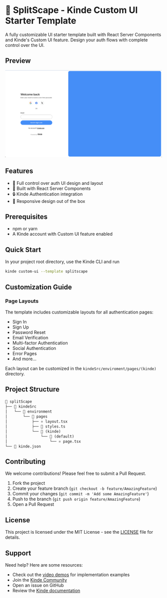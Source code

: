 # 🎨 SplitScape - Kinde Custom UI Starter Template

A fully customizable UI starter template built with React Server Components and Kinde's Custom UI feature. Design your auth flows with complete control over the UI.

## Preview

![SplitScape](image.png)

## Features

- 🎯 Full control over auth UI design and layout
- 🚀 Built with React Server Components
- 🔒 Kinde Authentication integration
- 📱 Responsive design out of the box

## Prerequisites

- npm or yarn
- A Kinde account with Custom UI feature enabled

## Quick Start

In your project root directory, use the Kinde CLI and run

```bash
kinde custom-ui --template splitscape
```

## Customization Guide

### Page Layouts

The template includes customizable layouts for all authentication pages:

- Sign In
- Sign Up
- Password Reset
- Email Verification
- Multi-factor Authentication
- Social Authentication
- Error Pages
- And more...

Each layout can be customized in the `kindeSrc/enviroment/pages/(kinde)` directory.

## Project Structure

```
📂 splitScape
├── 📂 kindeSrc
│   └── 📂 environment
│       └── 📂 pages
│           ├── ⚛️ layout.tsx
│           ├── 📄 styles.ts
│           └── 📂 (kinde)
│               └── 📂 (default)
│                   └── ⚛️ page.tsx
└── 📄 kinde.json

```

## Contributing

We welcome contributions! Please feel free to submit a Pull Request.

1. Fork the project
2. Create your feature branch (`git checkout -b feature/AmazingFeature`)
3. Commit your changes (`git commit -m 'Add some AmazingFeature'`)
4. Push to the branch (`git push origin feature/AmazingFeature`)
5. Open a Pull Request

## License

This project is licensed under the MIT License - see the [LICENSE](LICENSE) file for details.

## Support

Need help? Here are some resources:

- Check out the [video demos](https://www.loom.com/share/folder/4398af02bbde4f498952ab4654a331a3) for implementation examples
- Join the [Kinde Community](https://community.kinde.com)
- Open an issue on GitHub
- Review the [Kinde documentation](https://docs.kinde.com)
